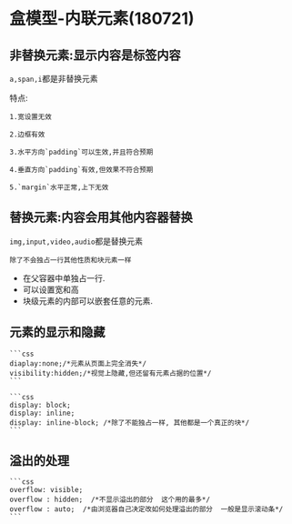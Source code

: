 # 盒模型-内联元素(180721)

## 非替换元素:显示内容是标签内容

`a,span,i`都是非替换元素

特点:

    1.宽设置无效
        
    2.边框有效
        
    3.水平方向`padding`可以生效,并且符合预期
        
    4.垂直方向`padding`有效,但效果不符合预期
        
    5.`margin`水平正常,上下无效

## 替换元素:内容会用其他内容器替换

`img,input,video,audio`都是替换元素

    除了不会独占一行其他性质和块元素一样

- 在父容器中单独占一行.
- 可以设置宽和高
- 块级元素的内部可以嵌套任意的元素.

## 元素的显示和隐藏

    ```css
    diaplay:none;/*元素从页面上完全消失*/
    visibility:hidden;/*视觉上隐藏,但还留有元素占据的位置*/
    ```

    ```css
    display: block;
    display: inline; 
    display: inline-block; /*除了不能独占一样, 其他都是一个真正的块*/
    ```

## 溢出的处理

    ```css
    overflow: visible;
    overflow : hidden;  /*不显示溢出的部分  这个用的最多*/
    overflow : auto;  /*由浏览器自己决定改如何处理溢出的部分  一般是显示滚动条*/
    ```

